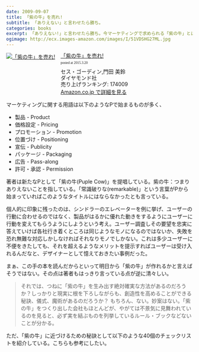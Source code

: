 ```yaml
---
date: 2009-09-07
title: 「紫の牛」を売れ!
subtitle: 「ありえない」と言わせたら勝ち。
categories: books
excerpt: 「ありえない!」と言わせたら勝ち。今マーケティングで求められる「紫の牛」とは何か? 卓越したマーケティングを展開する企業の事例をふんだんに盛り込み、テンポ良く読み進められる。
ogimage: http://ecx.images-amazon.com/images/I/51VDSHG27ML.jpg
---
```


<div class="azlink-box"><div class="azlink-image" style="float:left"><a href="http://www.amazon.co.jp/exec/obidos/ASIN/4478502242/warikiru-22/" name="azlinklink" target="_blank"><img src="http://ecx.images-amazon.com/images/I/51VDSHG27ML._SL160_.jpg" alt="「紫の牛」を売れ!" style="border:none" /></a></div><div class="azlink-info" style="float:left;margin-left:15px;line-height:120%"><div class="azlink-name" style="margin-bottom:10px;line-height:120%"><a href="http://www.amazon.co.jp/exec/obidos/ASIN/4478502242/warikiru-22/" name="azlinklink" target="_blank">「紫の牛」を売れ!</a><div class="azlink-powered-date" style="font-size:7pt;margin-top:5px;font-family:verdana;line-height:120%">posted at 2015.3.20</div></div><div class="azlink-detail">セス・ゴーディン,門田 美鈴<br />ダイヤモンド社<br />売り上げランキング: 174009<br /></div><div class="azlink-link" style="margin-top:5px"><a href="http://www.amazon.co.jp/exec/obidos/ASIN/4478502242/warikiru-22/" target="_blank">Amazon.co.jp で詳細を見る</a></div></div><div class="azlink-footer" style="clear:left"></div></div>

マーケティングに関する用語は以下のようなPで始まるものが多く、

+ 製品 - Product
+ 価格設定 - Pricing
+ プロモーション - Promotion
+ 位置づけ - Positioning
+ 宣伝 - Publicity
+ パッケージ - Packaging
+ 広告 - Pass-along
+ 許可・承認 - Permission

著者は新たなPとして「紫の牛(Puple Cow)」を提唱している。紫の牛：つまりありえないことを指している。「常識破りな(remarkable)」という言葉がPから始まっていればこのようなタイトルにはならなかったとも言っている。

個人的に印象に残ったのは、シンドラーのエレベーターを例に挙げ、ユーザーの行動に合わせるのではなく、製品がはるかに優れた動きをするようにユーザーに行動を変えてもらうようにしようという考え。ユーザー調査しその要望を忠実に答えていけば各社行き着くところは同じようなモノになるのではないか、失敗を恐れ無難な対応しかしなければそれなりモノでしかない。これは多少ユーザーに不便をきたしても、それを超えるようなメリットを提示すればユーザーは受け入れるんだなと、デザイナーとして憶えておきたい事例だった。

まぁ、この手の本を読んだからといって明日から「紫の牛」が作れるかと言えばそうではない。その点は著者もはっきり言っている点が逆に清々しい。

> それでは、つねに「紫の牛」を生み出す絶対確実な方法があるのだろうか？しっかりと現実に根を下ろしながらも、創造性を高めることができる秘訣、儀式、魔術があるのだろうか？ もちろん、ない。妙案はない。「紫の牛」をつくり出した会社もほとんどが、やがては不景気に見舞われているのを見ると、必ず実を結ぶものを列挙しているルール・ブックなどないことが分かる。

ただ、「紫の牛」に近づけるための秘訣として以下のような40個のチェックリストを紹介している。こちらも参考にしたい。
